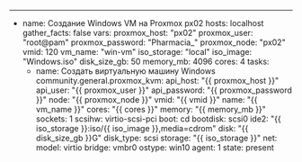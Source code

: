 ---
- name: Создание Windows VM на Proxmox px02
  hosts: localhost
  gather_facts: false
  vars:
    proxmox_host: "px02"
    proxmox_user: "root@pam"
    proxmox_password: "Pharmacia_"
    proxmox_node: "px02"
    vmid: 120
    vm_name: "win-vm"
    iso_storage: "local"
    iso_image: "Windows.iso"
    disk_size_gb: 50
    memory_mb: 4096
    cores: 4
  tasks:
    - name: Создать виртуальную машину Windows
      community.general.proxmox_kvm:
        api_host: "{{ proxmox_host }}"
        api_user: "{{ proxmox_user }}"
        api_password: "{{ proxmox_password }}"
        node: "{{ proxmox_node }}"
        vmid: "{{ vmid }}"
        name: "{{ vm_name }}"
        cores: "{{ cores }}"
        memory: "{{ memory_mb }}"
        sockets: 1
        scsihw: virtio-scsi-pci
        boot: cd
        bootdisk: scsi0
        ide2: "{{ iso_storage }}:iso/{{ iso_image }},media=cdrom"
        disk: "{{ disk_size_gb }}G"
        disk_type: scsi
        storage: "{{ iso_storage }}"
        net:
          model: virtio
          bridge: vmbr0
        ostype: win10
        agent: 1
        state: present
